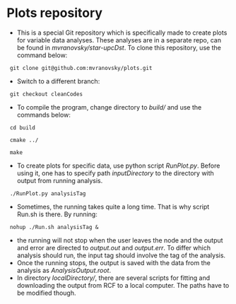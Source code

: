 # Plots repository
- This is a special Git repository which is specifically made to create plots for variable data analyses. These analyses are in a separate repo, can be found in *mvranovsky/star-upcDst*. To clone this repository, use the command below:

<pre><code> git clone git@github.com:mvranovsky/plots.git </pre></code>

- Switch to a different branch:

<pre><code> git checkout cleanCodes </pre></code>

- To compile the program, change directory to *build/* and use the commands below:

<pre><code> cd build </code></pre>
<pre><code> cmake ../ </code></pre>
<pre><code> make </code></pre>

- To create plots for specific data, use python script *RunPlot.py*. Before using it, one has to specify path *inputDirectory* to the directory with output from running analysis. 

<pre><code> ./RunPlot.py analysisTag </code></pre>

- Sometimes, the running takes quite a long time. That is why script Run.sh is there. By running:

<pre><code> nohup ./Run.sh analysisTag & </code></pre> 

- the running will not stop when the user leaves the node and the output and error are directed to *output.out* and *output.err*. To differ which analysis should run, the input tag should involve the tag of the analysis. 
- Once the running stops, the output is saved with the data from the analysis as *AnalysisOutput.root*.
- In directory *localDirectory/*, there are several scripts for fitting and downloading the output from RCF to a local computer. The paths have to be modified though.